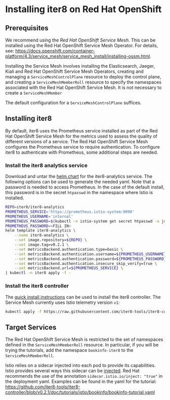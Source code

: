 # Installing iter8 on Red Hat OpenShift

## Prerequisites

We recommend using the _Red Hat OpenShift Service Mesh_. This can be installed using the Red Hat OpenShift Service Mesh Operator. For details, see: <https://docs.openshift.com/container-platform/4.3/service_mesh/service_mesh_install/installing-ossm.html>.

Installing the Service Mesh involves installing the Elasticsearch, Jaeger, Kiali and Red Hat OpenShift Service Mesh Operators, creating and managing a `ServiceMeshControlPlane` resource to deploy the control plane, and creating a `ServiceMeshMemberRoll` resource to specify the namespaces associated with the Red Hat OpenShift Service Mesh. It is not necessary to create a `ServiceMeshMember`

The default configuration for a `ServiceMeshControlPlane` suffices.

## Installing iter8

By default, iter8 uses the Prometheus service installed as part of the Red Hat OpenShift Service Mesh for the metrics used to assess the quality of different versions of a service. The Red Hat OpenShift Service Mesh configures the Prometheus service to require authentication. To configure iter8 to authenticate with Prometheus, some additional steps are needed.

### Install the iter8 analytics service

Download and untar the [helm chart](https://github.com/iter8-tools/iter8-analytics/releases/download/v0.2.1/iter8-analytics-helm-chart.tar) for the iter8-analytics service. The following options can be used to generate the needed yaml. Note that a password is needed to access Prometheus. In the case of the default install, this password is in the secret `htpasswd` in the namespace where Istio is installed.

```bash
REPO=iter8/iter8-analytics
PROMETHEUS_SERVICE='https://prometheus.istio-system:9090'
PROMETHEUS_USERNAME='internal'
PROMETHEUS_PASSWORD=$(kubectl -n istio-system get secret htpasswd -o jsonpath='{.data.rawPassword}' | base64 --decode)
PROMETHEUS_PASSWORD=<FILL IN>
helm template iter8-analytics \
    --name iter8-analytics \
    --set image.repository=${REPO} \
    --set image.tag=v0.2.1 \
    --set metricsBackend.authentication.type=basic \
    --set metricsBackend.authentication.username=${PROMETHEUS_USERNAME} \
    --set metricsBackend.authentication.password=${PROMETHEUS_PASSWORD} \
    --set metricsBackend.authentication.insecure_skip_verify=true \
    --set metricsBackend.url=${PROMETHEUS_SERVICE} \
| kubectl -n iter8 apply -f -
```

### Install the iter8 controller

The [quick install instructions](https://github.com/iter8-tools/docs/blob/v0.2.1/doc_files/iter8_install.md#quick-installation) can be used to install the iter8 controller. The Service Mesh currently uses Istio telemetry version `v1`:

```bash
kubectl apply -f https://raw.githubusercontent.com/iter8-tools/iter8-controller/v0.2.1/install/iter8-controller.yaml
```

## Target Services

The Red Hat OpenShift Service Mesh is restricted to the set of namespaces defined in the `ServiceMeshMemberRoll` resource. In particular, if you will be trying the tutorials, add the namespace `bookinfo-iter8` to the `ServiceMeshMemberRoll`.

Istio relies on a sidecar injected into each pod to provide its capabilities. Istio provides several ways this sidecar can be [injected](https://istio.io/docs/setup/additional-setup/sidecar-injection/). Red Hat recommends the use of the annotation `sidecar.istio.io/inject: "true"` in the deployment yaml. Examples can be found in the yaml for the tutorial: <https://github.com/iter8-tools/iter8-controller/blob/v0.2.1/doc/tutorials/istio/bookinfo/bookinfo-tutorial.yaml>
